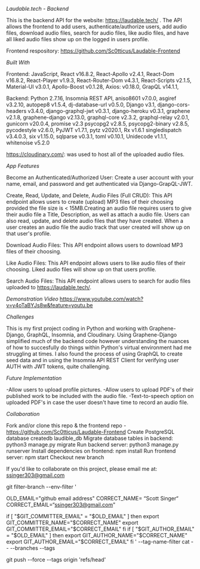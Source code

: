 *Laudable.tech - Backend*

This is the backend API for the website: https://laudable.tech/ . The API allows the frontend to add users, authenticate/authorize users, add audio files, download audio files, search for audio files, like audio files, and have all liked audio files show up on the logged in users profile.

Frontend respository: https://github.com/Sc0tticus/Laudable-Frontend

*Built With*

Frontend: JavaScript, React v16.8.2, React-Apollo v2.4.1, React-Dom v16.8.2, React-Player v1.9.3,
React-Router-Dom v4.3.1, React-Scripts v2.1.5, Material-UI v3.0.1, Apollo-Boost v0.1.28, 
Axios: v0.18.0, GrapQL v14.1.1,

Backend: Python 2.7.16, Insomnia REST API, aniso8601 v7.0.0, asgiref v3.2.10, autopep8 v1.5.4, dj-database-url v0.5.0, Django v3.1, django-cors-headers v3.4.0, django-graphql-jwt v0.3.1, django-heroku v0.3.1, graphene v2.1.8, graphene-django v2.13.0, graphql-core v2.3.2, graphql-relay v2.0.1, gunicorn v20.0.4, promise v2.3
psycopg2 v2.8.5, psycopg2-binary v2.8.5, pycodestyle v2.6.0, PyJWT v1.7.1, pytz v2020.1, Rx v1.6.1
singledispatch v3.4.0.3, six v1.15.0, sqlparse v0.3.1, toml v0.10.1, Unidecode v1.1.1, 
whitenoise v5.2.0

https://cloudinary.com/: was used to host all of the uploaded audio files.

*App Features*

Become an Authenticated/Authorized User:
Create a user account with your name, email, and password and get authenticated via Django-GrapQL-JWT. 

Create, Read, Update, and Delete, Audio Files (Full CRUD):
This API endpoint allows users to create (upload) MP3 files of their choosing provided the file size is < 15MB.Creating an audio file requires users to give their audio file a Title, Description, as well as attach a audio file. Users can also read, update, and delete audio files that they have created. When a user creates an audio file the audio track that user created will show up on that user's profile.

Download Audio Files:
This API endpoint allows users to download MP3 files of their choosing.

Like Audio Files:
This API endpoint allows users to like audio files of their choosing. Liked audio files will show up on that users profile.

Search Audio Files:
This API endpoint allows users to search for audio files uploaded to https://laudable.tech/.

*Demonstration Video*
https://www.youtube.com/watch?v=y4oTaBYJs8w&feature=youtu.be


*Challenges*

This is my first project coding in Python and working with Graphene-Django, GraphQL, Insomnia, and Cloudinary. Using Graphene-Django simplified much of the backend code however understanding the nuances of how to succesfully do things within Python's virtual environment had me struggling at times. I also found the process of using GraphQL to create seed data and in using the Insomnia API REST Client for verifying user AUTH with JWT tokens, quite challenging.

*Future Implementation*

-Allow users to upload profile pictures.
-Allow users to upload PDF's of their published work to be included with the audio file.
-Text-to-speech option on uploaded PDF's in case the user doesn't have time to record an audio file.

*Collaboration*

Fork and/or clone this repo & the frontend repo - https://github.com/Sc0tticus/Laudable-Frontend
Create PostgreSQL database createdb laudible_db
Migrate database tables in backend: python3 manage.py migrate
Run backend server: python3 manage.py runserver
Install dependencies on frontend: npm install
Run frontend server: npm start
Checkout new branch

If you'd like to collaborate on this project, please email me at: ssinger303@gmail.com

git filter-branch --env-filter '

OLD_EMAIL="github email address"
CORRECT_NAME= “Scott Singer“
CORRECT_EMAIL=“ssinger303@gmail.com"

if [ "$GIT_COMMITTER_EMAIL" = "$OLD_EMAIL" ]
then
export GIT_COMMITTER_NAME="$CORRECT_NAME"
export GIT_COMMITTER_EMAIL="$CORRECT_EMAIL"
fi
if [ "$GIT_AUTHOR_EMAIL" = "$OLD_EMAIL" ]
then
export GIT_AUTHOR_NAME="$CORRECT_NAME"
export GIT_AUTHOR_EMAIL="$CORRECT_EMAIL"
fi
' --tag-name-filter cat -- --branches --tags

git push --force --tags origin 'refs/head'
